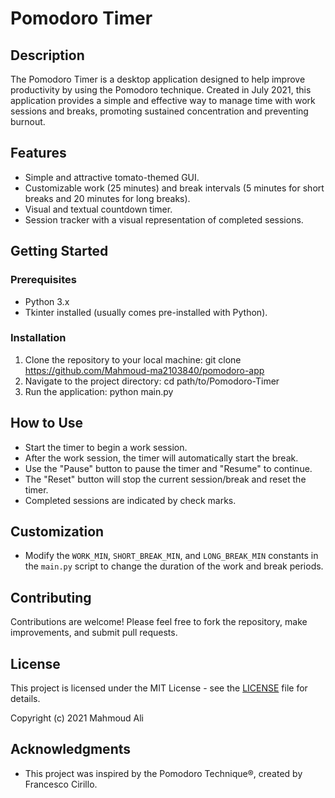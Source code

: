 # Pomodoro Timer

## Description
The Pomodoro Timer is a desktop application designed to help improve productivity by using the Pomodoro technique. Created in July 2021, this application provides a simple and effective way to manage time with work sessions and breaks, promoting sustained concentration and preventing burnout.

## Features
- Simple and attractive tomato-themed GUI.
- Customizable work (25 minutes) and break intervals (5 minutes for short breaks and 20 minutes for long breaks).
- Visual and textual countdown timer.
- Session tracker with a visual representation of completed sessions.

## Getting Started

### Prerequisites
- Python 3.x
- Tkinter installed (usually comes pre-installed with Python).

### Installation
1. Clone the repository to your local machine:
git clone <https://github.com/Mahmoud-ma2103840/pomodoro-app>
2. Navigate to the project directory:
cd path/to/Pomodoro-Timer
3. Run the application:
python main.py


## How to Use
- Start the timer to begin a work session.
- After the work session, the timer will automatically start the break.
- Use the "Pause" button to pause the timer and "Resume" to continue.
- The "Reset" button will stop the current session/break and reset the timer.
- Completed sessions are indicated by check marks.

## Customization
- Modify the `WORK_MIN`, `SHORT_BREAK_MIN`, and `LONG_BREAK_MIN` constants in the `main.py` script to change the duration of the work and break periods.

## Contributing
Contributions are welcome! Please feel free to fork the repository, make improvements, and submit pull requests.

## License
This project is licensed under the MIT License - see the [LICENSE](LICENSE) file for details.

Copyright (c) 2021 Mahmoud Ali


## Acknowledgments
- This project was inspired by the Pomodoro Technique®, created by Francesco Cirillo.
